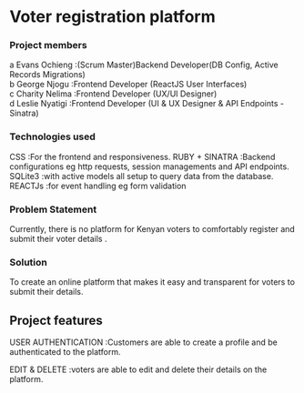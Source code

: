 # Voter registration platform

### Project members
a Evans Ochieng :(Scrum Master)Backend Developer(DB Config, Active Records Migrations)<br />
b George Njogu :Frontend Developer (ReactJS User Interfaces)<br />
c Charity Nelima :Frontend Developer (UX/UI Designer)<br />
d Leslie Nyatigi :Frontend Developer (UI & UX Designer & API Endpoints - Sinatra)

### Technologies used
CSS :For the frontend and responsiveness.
RUBY + SINATRA :Backend configurations eg http requests, session managements and API endpoints.
SQLite3 :with active models all setup to query data from the database.
REACTJs :for event handling eg form validation

### Problem Statement

Currently, there is no platform for Kenyan voters to comfortably register and submit their voter details .

### Solution

To create an online platform that makes it easy and transparent for voters to submit their details.

## Project features

USER AUTHENTICATION :Customers are able to create a profile and be authenticated to the platform.

EDIT & DELETE :voters are able to edit and delete their details on the platform.





